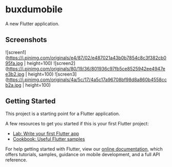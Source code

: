 # buxdumobile

A new Flutter application.

## Screenshots
![screen1](https://i.pinimg.com/originals/e4/87/02/e487021a43b0b7854c8c3f382cb095fa.jpg | height=100)
![screen2](https://i.pinimg.com/originals/80/19/36/801936c97fb5ce8525942ee4947ee3b2.jpg | height=100)
![screen3](https://i.pinimg.com/originals/4a/5c/17/4a5c17a96708bf98d8a860b4558ccb2a.jpg | height=100)

## Getting Started

This project is a starting point for a Flutter application.

A few resources to get you started if this is your first Flutter project:

- [Lab: Write your first Flutter app](https://flutter.dev/docs/get-started/codelab)
- [Cookbook: Useful Flutter samples](https://flutter.dev/docs/cookbook)

For help getting started with Flutter, view our
[online documentation](https://flutter.dev/docs), which offers tutorials,
samples, guidance on mobile development, and a full API reference.
